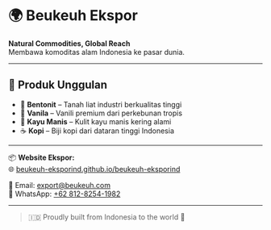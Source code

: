 # 🌍 Beukeuh Ekspor

**Natural Commodities, Global Reach**  
Membawa komoditas alam Indonesia ke pasar dunia.

---

## 🚢 Produk Unggulan
- 🧱 **Bentonit** – Tanah liat industri berkualitas tinggi  
- 🌿 **Vanila** – Vanili premium dari perkebunan tropis  
- 🌰 **Kayu Manis** – Kulit kayu manis kering alami  
- ☕ **Kopi** – Biji kopi dari dataran tinggi Indonesia

---

📦 **Website Ekspor:**  
🌐 [beukeuh-eksporind.github.io/beukeuh-eksporind](https://beukeuh-eksporind.github.io/beukeuh-eksporind)

📧 Email: export@beukeuh.com  
💬 WhatsApp: [+62 812-8254-1982](https://wa.me/6281282541982)

---

> 🇮🇩 Proudly built from Indonesia to the world 🌱
